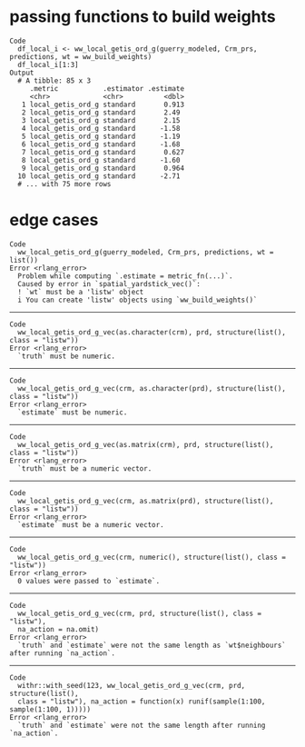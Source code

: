 # passing functions to build weights

    Code
      df_local_i <- ww_local_getis_ord_g(guerry_modeled, Crm_prs, predictions, wt = ww_build_weights)
      df_local_i[1:3]
    Output
      # A tibble: 85 x 3
         .metric           .estimator .estimate
         <chr>             <chr>          <dbl>
       1 local_getis_ord_g standard       0.913
       2 local_getis_ord_g standard       2.49 
       3 local_getis_ord_g standard       2.15 
       4 local_getis_ord_g standard      -1.58 
       5 local_getis_ord_g standard      -1.19 
       6 local_getis_ord_g standard      -1.68 
       7 local_getis_ord_g standard       0.627
       8 local_getis_ord_g standard      -1.60 
       9 local_getis_ord_g standard       0.964
      10 local_getis_ord_g standard      -2.71 
      # ... with 75 more rows

# edge cases

    Code
      ww_local_getis_ord_g(guerry_modeled, Crm_prs, predictions, wt = list())
    Error <rlang_error>
      Problem while computing `.estimate = metric_fn(...)`.
      Caused by error in `spatial_yardstick_vec()`:
      ! `wt` must be a 'listw' object
      i You can create 'listw' objects using `ww_build_weights()`

---

    Code
      ww_local_getis_ord_g_vec(as.character(crm), prd, structure(list(), class = "listw"))
    Error <rlang_error>
      `truth` must be numeric.

---

    Code
      ww_local_getis_ord_g_vec(crm, as.character(prd), structure(list(), class = "listw"))
    Error <rlang_error>
      `estimate` must be numeric.

---

    Code
      ww_local_getis_ord_g_vec(as.matrix(crm), prd, structure(list(), class = "listw"))
    Error <rlang_error>
      `truth` must be a numeric vector.

---

    Code
      ww_local_getis_ord_g_vec(crm, as.matrix(prd), structure(list(), class = "listw"))
    Error <rlang_error>
      `estimate` must be a numeric vector.

---

    Code
      ww_local_getis_ord_g_vec(crm, numeric(), structure(list(), class = "listw"))
    Error <rlang_error>
      0 values were passed to `estimate`.

---

    Code
      ww_local_getis_ord_g_vec(crm, prd, structure(list(), class = "listw"),
      na_action = na.omit)
    Error <rlang_error>
      `truth` and `estimate` were not the same length as `wt$neighbours` after running `na_action`.

---

    Code
      withr::with_seed(123, ww_local_getis_ord_g_vec(crm, prd, structure(list(),
      class = "listw"), na_action = function(x) runif(sample(1:100, sample(1:100, 1)))))
    Error <rlang_error>
      `truth` and `estimate` were not the same length after running `na_action`.


